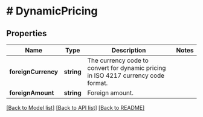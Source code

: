 # # DynamicPricing

## Properties

Name | Type | Description | Notes
------------ | ------------- | ------------- | -------------
**foreignCurrency** | **string** | The currency code to convert for dynamic pricing in ISO 4217 currency code format. | 
**foreignAmount** | **string** | Foreign amount. | 

[[Back to Model list]](../../README.md#documentation-for-models) [[Back to API list]](../../README.md#documentation-for-api-endpoints) [[Back to README]](../../README.md)


